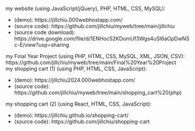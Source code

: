 my website (using JavaScript(jQuery), PHP, HTML, CSS, MySQL): <br/>
<ul><li>(demo): https://jillchiu.000webhostapp.com/ </li>
<li>(source code): https://github.com/jillchiu/myweb/tree/main/jillchiu </li>
<li>(source code download): https://drive.google.com/file/d/1ENHoc52KDomUf3Wgs4uSl6aOpDwNSc-E/view?usp=sharing </li></ul>
my Final Year Project (using PHP, HTML, CSS, MySQL, XML, JSON, CSV): <br/>
https://github.com/jillchiu/myweb/tree/main/Final%20Year%20Project <br/>
my shopping cart (1) (using PHP, HTML, CSS, JavaScript): <br/>
<ul><li>(demo): https://jillchiu2024.000webhostapp.com/</li>
<li>(source code): https://github.com/jillchiu/myweb/tree/main/shopping_cart%20(php)</li></ul>
my shopping cart (2) (using React, HTML, CSS, JavaScript): <br/>
<ul><li>(demo): https://jillchiu.github.io/shopping-cart/</li>
<li>(source code): https://github.com/jillchiu/shopping-cart</li></ul>
